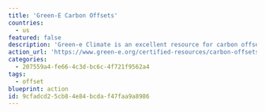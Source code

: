 ```yaml
---
title: 'Green-E Carbon Offsets'
countries:
  - us
featured: false
description: 'Green-e Climate is an excellent resource for carbon offsets. The organization holds retailers accountable by monitoring how offsets are transacted and advertised in the retail market, protecting both the buyer and the seller.'
action_url: 'https://www.green-e.org/certified-resources/carbon-offsets'
categories:
  - 207559a4-fe66-4c3d-bc6c-4f721f9562a4
tags:
  - offset
blueprint: action
id: 9cfadcd2-5cb8-4e84-bcda-f47faa9a8986
---
```

